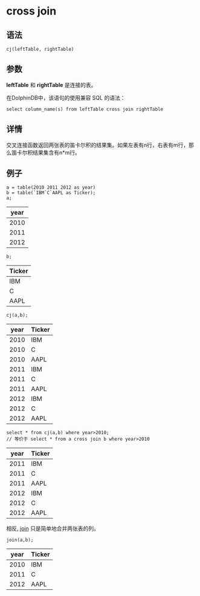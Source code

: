 # cross join

## 语法

```
cj(leftTable, rightTable)
```

## 参数

**leftTable** 和 **rightTable** 是连接的表。

在DolphinDB中，该语句的使用兼容 SQL 的语法：

```
select column_name(s) from leftTable cross join rightTable
```

## 详情

交叉连接函数返回两张表的笛卡尔积的结果集。如果左表有n行，右表有m行，那么笛卡尔积结果集含有n\*m行。

## 例子

```
a = table(2010 2011 2012 as year)
b = table(`IBM`C`AAPL as Ticker);
a;
```

| year |
| --- |
| 2010 |
| 2011 |
| 2012 |

```
b;
```

| Ticker |
| --- |
| IBM |
| C |
| AAPL |

```
cj(a,b);
```

| year | Ticker |
| --- | --- |
| 2010 | IBM |
| 2010 | C |
| 2010 | AAPL |
| 2011 | IBM |
| 2011 | C |
| 2011 | AAPL |
| 2012 | IBM |
| 2012 | C |
| 2012 | AAPL |

```
select * from cj(a,b) where year>2010;
// 等价于 select * from a cross join b where year>2010
```

| year | Ticker |
| --- | --- |
| 2011 | IBM |
| 2011 | C |
| 2011 | AAPL |
| 2012 | IBM |
| 2012 | C |
| 2012 | AAPL |

相反, [join](../operators/join.html)
只是简单地合并两张表的列。

```
join(a,b);
```

| year | Ticker |
| --- | --- |
| 2010 | IBM |
| 2011 | C |
| 2012 | AAPL |


